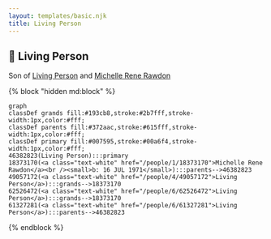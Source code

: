 ```yaml
---
layout: templates/basic.njk
title: Living Person
---
```

## 🔵 Living Person

Son of [Living Person](/people/6/61327281) and [Michelle Rene Rawdon](/people/1/18373170)

{% block "hidden md:block" %}
```mermaid
graph
classDef grands fill:#193cb8,stroke:#2b7fff,stroke-width:1px,color:#fff;
classDef parents fill:#372aac,stroke:#615fff,stroke-width:1px,color:#fff;
classDef primary fill:#007595,stroke:#00a6f4,stroke-width:1px,color:#fff;
46382823(Living Person):::primary
18373170(<a class="text-white" href="/people/1/18373170">Michelle Rene Rawdon</a><br /><small>b: 16 JUL 1971</small>):::parents-->46382823
49057172(<a class="text-white" href="/people/4/49057172">Living Person</a>):::grands-->18373170
62526472(<a class="text-white" href="/people/6/62526472">Living Person</a>):::grands-->18373170
61327281(<a class="text-white" href="/people/6/61327281">Living Person</a>):::parents-->46382823
```
{% endblock %}
